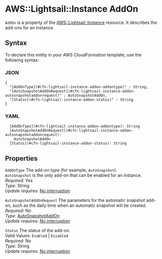# AWS::Lightsail::Instance AddOn<a name="aws-properties-lightsail-instance-addon"></a>

`AddOn` is a property of the [AWS::Lightsail::Instance](https://docs.aws.amazon.com/AWSCloudFormation/latest/UserGuide/aws-resource-lightsail-instance.html) resource\. It describes the add\-ons for an instance\.

## Syntax<a name="aws-properties-lightsail-instance-addon-syntax"></a>

To declare this entity in your AWS CloudFormation template, use the following syntax:

### JSON<a name="aws-properties-lightsail-instance-addon-syntax.json"></a>

```
{
  "[AddOnType](#cfn-lightsail-instance-addon-addontype)" : String,
  "[AutoSnapshotAddOnRequest](#cfn-lightsail-instance-addon-autosnapshotaddonrequest)" : AutoSnapshotAddOn,
  "[Status](#cfn-lightsail-instance-addon-status)" : String
}
```

### YAML<a name="aws-properties-lightsail-instance-addon-syntax.yaml"></a>

```
  [AddOnType](#cfn-lightsail-instance-addon-addontype): String
  [AutoSnapshotAddOnRequest](#cfn-lightsail-instance-addon-autosnapshotaddonrequest): 
    AutoSnapshotAddOn
  [Status](#cfn-lightsail-instance-addon-status): String
```

## Properties<a name="aws-properties-lightsail-instance-addon-properties"></a>

`AddOnType`  <a name="cfn-lightsail-instance-addon-addontype"></a>
The add\-on type \(for example, `AutoSnapshot`\)\.  
`AutoSnapshot` is the only add\-on that can be enabled for an instance\.
*Required*: Yes  
*Type*: String  
*Update requires*: [No interruption](https://docs.aws.amazon.com/AWSCloudFormation/latest/UserGuide/using-cfn-updating-stacks-update-behaviors.html#update-no-interrupt)

`AutoSnapshotAddOnRequest`  <a name="cfn-lightsail-instance-addon-autosnapshotaddonrequest"></a>
The parameters for the automatic snapshot add\-on, such as the daily time when an automatic snapshot will be created\.  
*Required*: No  
*Type*: [AutoSnapshotAddOn](aws-properties-lightsail-instance-autosnapshotaddon.md)  
*Update requires*: [No interruption](https://docs.aws.amazon.com/AWSCloudFormation/latest/UserGuide/using-cfn-updating-stacks-update-behaviors.html#update-no-interrupt)

`Status`  <a name="cfn-lightsail-instance-addon-status"></a>
The status of the add\-on\.  
Valid Values: `Enabled` \| `Disabled`  
*Required*: No  
*Type*: String  
*Update requires*: [No interruption](https://docs.aws.amazon.com/AWSCloudFormation/latest/UserGuide/using-cfn-updating-stacks-update-behaviors.html#update-no-interrupt)